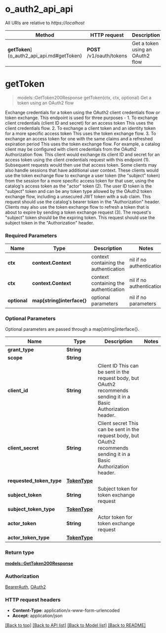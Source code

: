 # o_auth2_api_api

All URIs are relative to *https://localhost*

Method | HTTP request | Description
------------- | ------------- | -------------
**getToken**](o_auth2_api_api.md#getToken) | **POST** /v1/oauth/tokens | Get a token using an OAuth2 flow


# **getToken**
> models::GetToken200Response getToken(ctx, ctx, optional)
Get a token using an OAuth2 flow

Exchange credentials for a token using the OAuth2 client credentials flow or token exchange.  This endpoint is used for three purposes - 1. To exchange client credentials (client ID and secret) for an access token This uses the client credentials flow. 2. To exchange a client token and an identity token for a more specific access token This uses the token exchange flow. 3. To exchange an access token for one with the same claims and a refreshed expiration period This uses the token exchange flow.  For example, a catalog client may be configured with client credentials from the OAuth2 Authorization flow. This client would exchange its client ID and secret for an access token using the client credentials request with this endpoint (1). Subsequent requests would then use that access token.  Some clients may also handle sessions that have additional user context. These clients would use the token exchange flow to exchange a user token (the \"subject\" token) from the session for a more specific access token for that user, using the catalog's access token as the \"actor\" token (2). The user ID token is the \"subject\" token and can be any token type allowed by the OAuth2 token exchange flow, including a unsecured JWT token with a sub claim. This request should use the catalog's bearer token in the \"Authorization\" header.  Clients may also use the token exchange flow to refresh a token that is about to expire by sending a token exchange request (3). The request's \"subject\" token should be the expiring token. This request should use the subject token in the \"Authorization\" header.

### Required Parameters

Name | Type | Description  | Notes
------------- | ------------- | ------------- | -------------
 **ctx** | **context.Context** | context containing the authentication | nil if no authentication
 **ctx** | **context.Context** | context containing the authentication | nil if no authentication
 **optional** | **map[string]interface{}** | optional parameters | nil if no parameters

### Optional Parameters
Optional parameters are passed through a map[string]interface{}.

Name | Type | Description  | Notes
------------- | ------------- | ------------- | -------------
 **grant_type** | **String**|  | 
 **scope** | **String**|  | 
 **client_id** | **String**| Client ID  This can be sent in the request body, but OAuth2 recommends sending it in a Basic Authorization header. | 
 **client_secret** | **String**| Client secret  This can be sent in the request body, but OAuth2 recommends sending it in a Basic Authorization header. | 
 **requested_token_type** | [**TokenType**](TokenType.md)|  | 
 **subject_token** | **String**| Subject token for token exchange request | 
 **subject_token_type** | [**TokenType**](TokenType.md)|  | 
 **actor_token** | **String**| Actor token for token exchange request | 
 **actor_token_type** | [**TokenType**](TokenType.md)|  | 

### Return type

[**models::GetToken200Response**](getToken_200_response.md)

### Authorization

[BearerAuth](../README.md#BearerAuth), [OAuth2](../README.md#OAuth2)

### HTTP request headers

 - **Content-Type**: application/x-www-form-urlencoded
 - **Accept**: application/json

[[Back to top]](#) [[Back to API list]](../README.md#documentation-for-api-endpoints) [[Back to Model list]](../README.md#documentation-for-models) [[Back to README]](../README.md)

